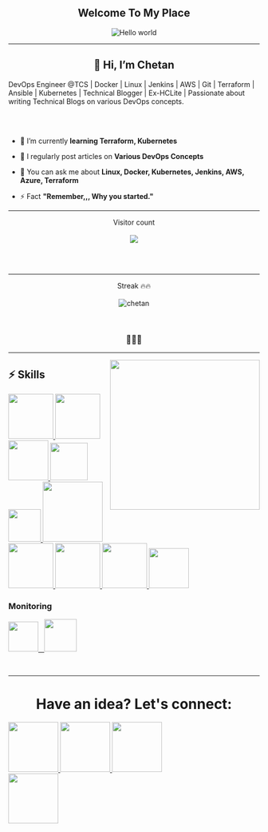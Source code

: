 <p align="center">
<h2 align="center"> 
Welcome To My Place 
</h2></p>

<p align="center"> 
<img src="https://raw.githubusercontent.com/sagar-viradiya/sagar-viradiya/master/resources/banner.png" alt="Hello world">
  <hr>
<h2 align="center">👋 Hi, I’m Chetan</h2>
  DevOps Engineer @TCS | Docker | Linux | Jenkins | AWS | Git | Terraform | Ansible | Kubernetes | Technical Blogger | Ex-HCLite | Passionate about writing Technical Blogs on various DevOps concepts.
</p>

<br>
<br>

- 🔭 I’m currently **learning Terraform, Kubernetes**
- 📝 I regularly post articles on **Various DevOps Concepts**

- 💬 You can ask me about **Linux, Docker, Kubernetes, Jenkins, AWS, Azure, Terraform**

- ⚡ Fact **"Remember,,, Why you started."**

<hr>

<p align="center"> 
  Visitor count<br>
  <br>
  <img src="https://profile-counter.glitch.me/chetanrakhra/count.svg" />
</p>
<br >
<br />
<hr>

<p align="center">
  Streak 🔥🔥 <br>
  <br>
  <img align="center" src="https://github-readme-streak-stats.herokuapp.com/?user=chxtan&&theme=radical&line_height=27&v=5" alt="chetan"></p>

<br>
<h3 align="center">🧋🧋🧋</h3>
<hr>

<img align='right' src="https://media.giphy.com/media/jRf5fsn8G6YaogAWxn/giphy.gif" width="300">

   ## :zap: Skills

   <a href="https://www.linux.org/" target="_blanfalse" />
    <img src="https://www.vectorlogo.zone/logos/linux/linux-icon.svg"  height="90" />
  </a>
   <a href="https://aws.amazon.com/" target="_blank" >
    <img src="https://www.vectorlogo.zone/logos/amazon_aws/amazon_aws-icon.svg"  height="90" />
  </a>
  <a href="https://www.docker.com/" target="_blank" >
    <img src="https://raw.githubusercontent.com/itsksaurabh/itsksaurabh/master/assets/docker.gif"  height="80" /> 
  </a>
  <a href="https://kubernetes.io/" target="_blank" >
    <img src="https://raw.githubusercontent.com/itsksaurabh/itsksaurabh/master/assets/k8s.gif"  height="75" />
  </a>
  <a href="https://docs.gitlab.com/ee/ci/" target="_blank" >
    <img src="https://raw.githubusercontent.com/itsksaurabh/itsksaurabh/master/assets/cicd.gif"  height="65" />
  </a>
  <a href="https://www.terraform.io/" target="_blank" >
    <img src="https://raw.githubusercontent.com/itsksaurabh/itsksaurabh/master/assets/terraform.gif" width="120" />
  </a>
   </a>
    <a href="https://www.jenkins.io/" target="_blank" >
    <img src="https://raw.githubusercontent.com/DARK-art108/ItsRitesh/master/assets/ll.png" height="90" />
  </a>
  <a href="https://www.ansible.com/" target="_blank" >
    <img src="https://www.vectorlogo.zone/logos/ansible/ansible-icon.svg"  height="90" />
  </a>
 </a>
    <a href="https://pages.github.com/?(null)" target="_blank" >
   <img src="https://media.giphy.com/media/kH1DBkPNyZPOk0BxrM/giphy.gif" width="90" />
  </a>
 </a>
  <a href="https://code.visualstudio.com/" target="_blank" >
    <img src="https://i.giphy.com/media/IdyAQJVN2kVPNUrojM/200.webp"  height="80" /> 
  </a>

 ### Monitoring
  
 <p float="left">
  <a href="https://grafana.com/" target="_blank" >
    <img src="https://raw.githubusercontent.com/itsksaurabh/itsksaurabh/master/assets/grafana.gif" height="60" />&nbsp;&nbsp;
  </a>
  <a href="https://prometheus.io/" target="_blank" >
    <img src="https://raw.githubusercontent.com/itsksaurabh/itsksaurabh/master/assets/prometheus.gif" height="65" />
  </a>
</p>
  
<br>
<hr>

<h1 align="center" >Have an idea? Let's connect:</h1>
<div gap="20px">
<a href="https://www.linkedin.com/in/chetanrakhra/">
<img width="100px" src="https://img.shields.io/badge/-%2312100E.svg?&logo=linkedin&logoColor=white" />
</a>

 <a href="https://medium.com/@chetxn">
<img  width="100px" src="https://img.shields.io/badge/-%2312100E.svg?&logo=medium&logoColor=white" />
</a>

<a href="https://github.com/chxtan">
<img  width="100px" src="https://img.shields.io/badge/-%2312100E.svg?&logo=github&logoColor=white" />
</a>
</div>

<a href="https://twitter.com/chxtan_">
<img  width="100px" src="https://img.shields.io/badge/-%2312100E.svg?&logo=twitter&logoColor=white" />
</a>
</div>
